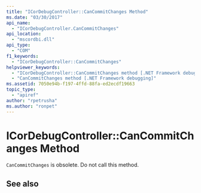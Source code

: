 ```yaml
---
title: "ICorDebugController::CanCommitChanges Method"
ms.date: "03/30/2017"
api_name: 
  - "ICorDebugController.CanCommitChanges"
api_location: 
  - "mscordbi.dll"
api_type: 
  - "COM"
f1_keywords: 
  - "ICorDebugController::CanCommitChanges"
helpviewer_keywords: 
  - "ICorDebugController::CanCommitChanges method [.NET Framework debugging]"
  - "CanCommitChanges method [.NET Framework debugging]"
ms.assetid: 7050e94b-f197-4ffd-88fa-ed2ecdf19663
topic_type: 
  - "apiref"
author: "rpetrusha"
ms.author: "ronpet"
---
```

# ICorDebugController::CanCommitChanges Method
`CanCommitChanges` is obsolete. Do not call this method.  
  
## See also

